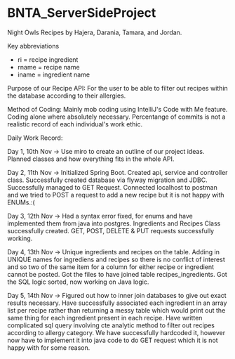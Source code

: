 # BNTA_ServerSideProject

Night Owls Recipes by Hajera, Darania, Tamara, and Jordan. 

Key abbreviations 
- ri = recipe ingredient 
- rname = recipe name
- iname = ingredient name

Purpose of our Recipe API: For the user to be able to filter out recipes within the database according to their allergies.

Method of Coding: Mainly mob coding using IntelliJ's Code with Me feature. Coding alone where absolutely necessary. Percentange of commits is not a realistic record of each individual's work ethic.

Daily Work Record:

Day 1, 10th Nov -> Use miro to create an outline of our project ideas. Planned classes and how everything fits in the whole API.

Day 2, 11th Nov -> Initialized Spring Boot. Created api, service and controller class. Successfully created database via flyway migration and JDBC. Successfully managed to GET Request. Connected localhost to postman and we tried to POST a request to add a new recipe but it is not happy with ENUMs.:(

Day 3, 12th Nov -> Had a syntax error fixed, for enums and have implemented them from java into postgres. Ingredients and Recipes Class successfully created. GET, POST, DELETE & PUT requests successfully working.

Day 4, 13th Nov -> Unique ingredients and recipes on the table. Adding in UNIQUE names for ingrediens and recipes so there is no conflict of interest and so two of the same item for a column for either recipe or ingredient cannot be posted. Got the files to have joined table recipes_ingredients. Got the SQL logic sorted, now working on Java logic.

Day 5, 14th Nov -> Figured out how to inner join databases to give out exact results necessary. Have successfully associated each ingredient in an array list per recipe rather than returning a messy table which would print out the same thing for each ingredient present in each recipe. Have written complicated sql query involving cte analytic method to filter out recipes according to allergy category. We have successfully hardcoded it, however now have to implement it into java code to do GET request which it is not happy with for some reason.





